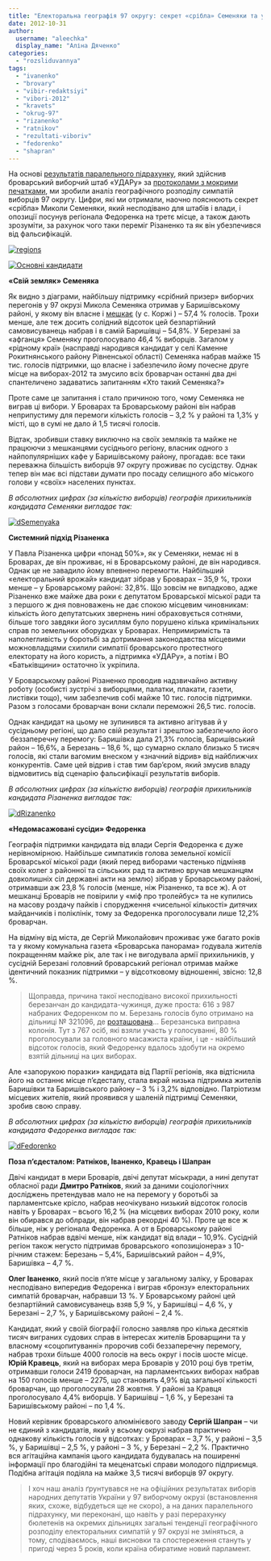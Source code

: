 ```yaml
---
title: "Електоральна географія 97 округу: секрет «срібла» Семеняки та урок беззаперечної перемоги від Різаненка"
date: 2012-10-31
author: 
  username: "aleechka"
  display_name: "Аліна Дяченко"
categories: 
  - "rozsliduvannya"
tags: 
  - "ivanenko"
  - "brovary"
  - "vibir-redaktsiyi"
  - "vibori-2012"
  - "kravets"
  - "okrug-97"
  - "rizanenko"
  - "ratnikov"
  - "rezultati-viboriv"
  - "fedorenko"
  - "shapran"
---
```


На основі [результатів паралельного підрахунку](https://vk.com/wall-33385818_818), який здійснив броварський виборчий штаб «УДАРу» за [протоколами з мокрими печатками](http://groza.org/protokoly-dilnychyh-vyborchyh-komisij-po-m-brovary-foto/), ми зробили аналіз географічного розподілу симпатій виборців 97 округу. Цифри, які ми отримали, наочно пояснюють секрет «срібла» Миколи Семеняки, який несподівано для штабів і влади, і опозиції посунув регіонала Федоренка на третє місце, а також дають зрозуміти, за рахунок чого таки переміг Різаненко та як він убезпечився від фальсифікацій.

[![](https://mpz.brovary.org/wp-content/uploads/2012/10/regions.png "regions")](https://mpz.brovary.org/wp-content/uploads/2012/10/regions.png)

[![](https://mpz.brovary.org/wp-content/uploads/2012/10/Osnovni-kandidati.jpg "Основні кандидати")](https://mpz.brovary.org/wp-content/uploads/2012/10/Osnovni-kandidati.jpg)

**«Свій земляк» Семеняка**

Як видно з діаграми, найбільшу підтримку «срібний призер» виборчих перегонів у 97 окрузі Микола Семеняка отримав у Баришівському районі, у якому він власне і [мешкає](https://mpz.brovary.org/yaroshenko-ivanenko-shapran-ta-semenyaka-balotuvatimutsya-po-viborchomu-okrugu-97-u-poryadku-samovisuvannya/) (у с. Коржі ) – 57,4 % голосів. Трохи менше, але теж досить солідний відсоток цей безпартійний самовисуванець набрав і в самій Баришівці – 54,8%. У Березані за «афганця» Семеняку проголосувало 46,4 % виборців. Загалом у «рідному краї» (насправді народився кандидат у селі Каменне Рокитнянського району Рівненської області) Семеняка набрав майже 15 тис. голосів підтримки, що власне і забезпечило йому почесне друге місце на виборах-2012 та змусило всіх броварчан останні два дні спантеличено задаватись запитанням «Хто такий Семеняка?»

Проте саме це запитання і стало причиною того, чому Семеняка не виграв ці вибори. У Броварах та Броварському районі він набрав неприпустиму для перемоги кількість голосів – 3,2 % у районі та 1,3% у місті, що в сумі не дало й 1,5 тисячі голосів.

Відтак, зробивши ставку виключно на своїх земляків та майже не працюючи з мешканцями сусіднього регіону, власник одного з найпопулярніших кафе у Баришівському району, прогадав: все таки переважна більшість виборців 97 округу проживає по сусідству. Однак тепер він має всі підстави думати про посаду селищного або міського голови у «своїх» населених пунктах.

_В абсолютних цифрах (за кількістю виборців) географія прихильників кандидата Семеняки вигладає так:_

[![](https://mpz.brovary.org/wp-content/uploads/2012/10/dSemenyaka.jpg "dSemenyaka")](https://mpz.brovary.org/wp-content/uploads/2012/10/dSemenyaka.jpg)

**Системний підхід Різаненка**

У Павла Різаненка цифри «понад 50%», як у Семеняки, немає ні в Броварах, де він проживає, ні в Броварському районі, де він народився. Однак це не завадило йому впевнено перемогти. Найбільший «електоральний врожай» кандидат зібрав у Броварах – 35,9 %, трохи менше – у Броварському районі: 32,8%. Що зовсім не випадково, адже Різаненко вже майже два роки є депутатом Броварської міської ради та з першого ж дня повноважень не дає спокою місцевим чиновникам: кількість його депутатських звернень нині обраховується сотнями, більше того завдяки його зусиллям було порушено кілька кримінальних справ по земельних оборудках у Броварах. Непримиримість та наполегливість у боротьбі за дотримання законодавства місцевими можновладцями схилили симпатії броварського протестного електорату на його користь, а підтримка «УДАРу», а потім і ВО «Батьківщини» остаточно їх укріпила.

У Броварському районі Різаненко проводив надзвичайно активну роботу (особисті зустрічі з виборцями, палатки, плакати, газети, листівки тощо), чим забезпечив собі майже 10 тис. голосів підтримки. Разом з голосами броварчан вони склали переможні 26,5 тис. голосів.

Однак кандидат на цьому не зупинився та активно агітував й у сусідньому регіоні, що дало свій результат і зрештою забезпечило його  беззаперечну перемогу: Баришівка дала 21,3% голосів, Баришівський район – 16,6%, а Березань – 18,6 %, що сумарно склало близько 5 тисяч голосів, які стали вагомим внеском у «значний відрив» від найближчих конкурентів. Саме цей відрив і став тим бар’єром, який змусив владу відмовитись від сценарію фальсифікації результатів виборів.

_В абсолютних цифрах (за кількістю виборців) географія прихильників кандидата Різаненка вигладає так:_

[![](https://mpz.brovary.org/wp-content/uploads/2012/10/dRizanenko.jpg "dRizanenko")](https://mpz.brovary.org/wp-content/uploads/2012/10/dRizanenko.jpg)

**«Недомасажовані сусіди» Федоренка**

Географія підтримки кандидата від влади Сергія Федоренка є дуже нерівномірною. Найбільше симпатиків голова земельної комісії Броварської міської ради (який перед виборами частенько підміняв своїх колег з районної та сільських рад та активно вручав мешканцям довколишніх сіл державні акти на землю) зібрав у Броварському районі, отримавши аж 23,8 % голосів (менше, ніж Різаненко, та все ж). А от мешканці Броварів не повірили у «міф про тролейбус» та не купились на масову роздачу пайків і спорудження «чисельної кількості» дитячих майданчиків і поліклінік, тому за Федоренка проголосували лише 12,2% броварчан.

На відміну від міста, де Сергій Миколайович проживає уже багато років та у якому комунальна газета «Броварська панорама» годувала жителів покращенням майже рік, але так і не вигодувала армії прихильників, у сусідній Березані головний броварський регіонал отримав майже ідентичний показник підтримки – у відсотковому відношенні, звісно: 12,8 %.

> Щоправда, причина такої несподівано високої прихильності березанчан до кандидата-чужинця, дуже проста: 616 з 987 набраних Федоренком по м. Березань голосів було отримано на дільниці № 321096, де [розташована](https://www.cvk.gov.ua/vnd2012/wp029pt001f01=900pid100=32pf7331=97.html)... Березанська виправна колонія. Тут з 767 осіб, які взяли участь у голосуванні, 80 % проголосували за головного масажиста країни, і це - найбільший відсоток голосів, який Федоренку вдалось здобути на окремо взятій дільниці на цих виборах.

Але «запорукою поразки» кандидата від Партії регіонів, яка відтіснила його на останнє місце п’єдесталу, стала вкрай низька підтримка жителів Баришівки та Баришівського району – 3 % і 3,2% відповідно. Патріотизм місцевих жителів, який проявився у шаленій підтримці Семеняки, зробив свою справу.

_В абсолютних цифрах (за кількістю виборців) географія прихильників кандидата Федоренка вигладає так:_

[![](https://mpz.brovary.org/wp-content/uploads/2012/10/dFedorenko.jpg "dFedorenko")](https://mpz.brovary.org/wp-content/uploads/2012/10/dFedorenko.jpg)

**Поза п’єдесталом: Ратніков, Іваненко, Кравець і Шапран**

Двічі кандидат в мери Броварів, двічі депутат міськради, а нині депутат обласної ради **Дмитро Ратніков**, який за даними соціологічних досліджень претендував мало не на перемогу у боротьбі за парламентське крісло, набрав неочікувано низький відсоток голосів навіть у Броварах – всього 16,2 % (на місцевих виборах 2010 року, коли він обирався до облради, він набрав рекордні 40 %). Проте це все ж більше, ніж у регіонала Федоренка. А от в Броварському районі Ратніков набрав вдвічі менше, ніж кандидат від влади – 10,9%. Сусідній регіон також негусто підтримав броварського «опозиціонера» з 10-річним стажем: Березань – 5,4%, Баришівський район – 4,9%, Баришівка – 4,7 %.

**Олег Іваненко**, який посів п’яте місце у загальному заліку, у Броварах несподівано випередив Федоренка і виграв «бронзу» електоральних симпатій броварчан, набравши 13 %. У Броварському районі цей безпартійний самовисуванець взяв 5,9 %, у Баришівці – 4,6 %, у Березані – 2,7 %, у Баришівському районі – 2,4 %.

Кандидат, який у своїй біографії голосно заявляв про кілька десятків тисяч виграних судових справ в інтересах жителів Броварщини та у власному «соцопитуванні» пророчив собі беззаперечну перемогу, набрав трохи більше 4000 голосів на весь округ і посів шосте місце. **Юрій Кравець**, який на виборах мера Броварів у 2010 році був третім, отримавши голоси 2419 броварчан, на парламентських виборах набрав на 150 голосів менше – 2275, що становить 4,9% від загальної кількості броварчан, що проголосували 28 жовтня. У районі за Кравця проголосувало 4,4% виборців. У Баришівці – 1,6 %, у Березані та Баришівському районі – по 1,4 %.

Новий керівник броварського алюмінієвого заводу **Сергій Шапран** – чи не єдиний з кандидатів, який у всьому окрузі набрав практично однакову кількість голосів у відсотках: у Броварах – 3,7 %, у районі – 3,5 %, у Баришівці – 2,5 %, у районі – 3 %, у Березані – 2,2 %. Практично вся агітаційна кампанія цього кандидата будувалась на поширенні інформації про благодійні та меценатські справи молодого підприємця. Подібна агітація подіяла на майже 3,5 тисячі виборців 97 округу.

> І хоч наш аналіз ґрунтувався не на офіційних результатах виборів народних депутатів України у 97 виборчому окрузі (встановлення яких, схоже, відбудеться ще не скоро), а на даних паралельного підрахунку, ми переконані, що навіть у разі перерахунку бюлетенів на окремих дільницях загальні тенденції географічного розподілу електоральних симпатій у 97 окрузі не зміняться, а тому, сподіваємось, наші висновки та спостереження стануть у пригоді через 5 років, коли країна обиратиме новий парламент.
